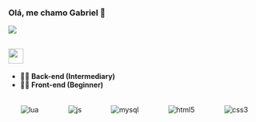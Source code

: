 ### Olá, me chamo Gabriel 🤙

<p align="left">
  <img src="https://github-readme-stats.vercel.app/api?username=AprendiiZDEV&show_icons=true&theme=dracula&count_private=true&border_radius=10&custom_title=AprendiiZDEV">
</p>

## <img src="https://raw.githubusercontent.com/iampavangandhi/iampavangandhi/master/gifs/Hi.gif" width="30px"></h2>
- 👨‍💻 **Back-end (Intermediary)** 
- 👨‍💻 **Front-end (Beginner)**
  
<div align = "center" style="display:inline_block"><br/>
    <img align = "center" alt= "lua" src = "https://img.shields.io/badge/Lua-2C2D72?style=for-the-badge&logo=lua&logoColor=white"/>
    &nbsp;&nbsp;&nbsp;&nbsp;&nbsp;&nbsp;&nbsp;&nbsp;&nbsp;&nbsp;&nbsp;&nbsp;&nbsp;
    <img align = "center" alt= "js" src = "https://img.shields.io/badge/JavaScript-F7DF1E?style=for-the-badge&logo=javascript&logoColor=black"/>
    &nbsp;&nbsp;&nbsp;&nbsp;&nbsp;&nbsp;&nbsp;&nbsp;&nbsp;&nbsp;&nbsp;&nbsp;&nbsp;
    <img align = "center" alt= "mysql" src = "https://img.shields.io/badge/MySQL-00000F?style=for-the-badge&logo=mysql&logoColor=white"/>
    &nbsp;&nbsp;&nbsp;&nbsp;&nbsp;&nbsp;&nbsp;&nbsp;&nbsp;&nbsp;&nbsp;&nbsp;&nbsp;
    <img align = "center" alt= "html5" src = "https://img.shields.io/badge/HTML5-E34F26?style=for-the-badge&logo=html5&logoColor=white"/>
    &nbsp;&nbsp;&nbsp;&nbsp;&nbsp;&nbsp;&nbsp;&nbsp;&nbsp;&nbsp;&nbsp;&nbsp;&nbsp;
    <img align = "center" alt= "css3" src = "https://img.shields.io/badge/CSS3-1572B6?style=for-the-badge&logo=css3&logoColor=white"/>
    &nbsp;&nbsp;&nbsp;&nbsp;&nbsp;&nbsp;&nbsp;&nbsp;&nbsp;&nbsp;&nbsp;&nbsp;&nbsp;
</div>


